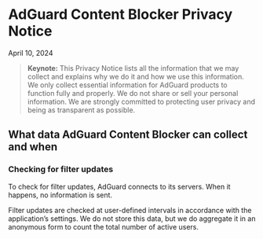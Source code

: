 
# AdGuard Content Blocker Privacy Notice

April 10, 2024

>**Keynote:** This Privacy Notice lists all the information that we may collect and explains why we do it and how we use this information. We only collect essential information for AdGuard products to function fully and properly. We do not share or sell your personal information. We are strongly committed to protecting user privacy and being as transparent as possible.

## What data AdGuard Content Blocker can collect and when

### Checking for filter updates

To check for filter updates, AdGuard connects to its servers. When it happens, no information is sent.

Filter updates are checked at user-defined intervals in accordance with the application’s settings. We do not store this data, but we do aggregate it in an anonymous form to count the total number of active users.

